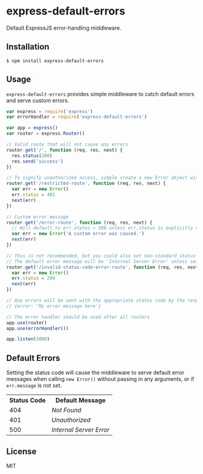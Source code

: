 # express-default-errors
Default ExpressJS error-handling middleware.

## Installation
	$ npm install express-default-errors

## Usage

`express-default-errors` provides simple middleware to catch default errors and serve custom errors.

```js
var express = require('express')
var errorHandler = require('express-default-errors')

var app = express()
var router = express.Router()

// Valid route that will not cause any errors
router.get('/', function (req, res, next) {
  res.status(200)
  res.send('success')
})

// To signify unauthorized access, simple create a new Error object with status = 401
router.get('/restricted-route', function (req, res, next) {
  var err = new Error()
  err.status = 401
  next(err)
})

// Custom error message
router.get('/error-route', function (req, res, next) {
  // Will default to err.status = 500 unless err.status is explicitly set
  var err = new Error('A custom error was caused.')
  next(err)
})

// This is not recommended, but you could also set non-standard status codes.
// The default error message will be 'Internal Server Error' unless set.
router.get('/invalid-status-code-error-route', function (req, res, next) {
  var err = new Error()
  err.status = 299
  next(err)
})

// Any errors will be sent with the appropriate status code by the response object as:
// {error: 'My error message here'}

// The error handler should be used after all routers
app.use(router)
app.use(errorHandler())

app.listen(3000)
```

## Default Errors

Setting the status code will cause the middleware to serve default error messages when calling `new Error()` without passing in any arguments, or if `err.message` is not set.

<table>
	<tr><th>Status Code</th><th>Default Message</th></tr>
	<tr><td>404</td><td><em>Not Found</em></td></tr>
	<tr><td>401</td><td><em>Unauthorized</em></td></tr>
	<tr><td>500</td><td><em>Internal Server Error</em></td></tr>
</table>

## License
MIT
